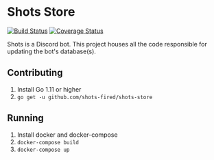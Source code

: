 # Shots Store

[![Build Status](https://travis-ci.org/shots-fired/shots-store.svg?branch=master)](https://travis-ci.org/shots-fired/shots-store)
[![Coverage Status](https://coveralls.io/repos/github/shots-fired/shots-store/badge.svg?branch=master)](https://coveralls.io/github/shots-fired/shots-store?branch=master)

Shots is a Discord bot. This project houses all the code responsible for updating the bot's database(s).

## Contributing

1. Install Go 1.11 or higher
2. `go get -u github.com/shots-fired/shots-store`

## Running

1. Install docker and docker-compose
2. `docker-compose build`
3. `docker-compose up`
